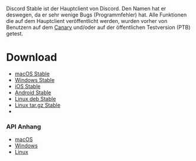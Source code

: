 <!-- TITLE: Discord Stable -->

Discord Stable ist der Hauptclient von Discord. Den Namen hat er deswegen, da er sehr wenige Bugs (Programmfehler) hat. Alle Funktionen die auf dem Hauptclient veröffentlicht werden, wurden vorher von Benutzern auf dem [Canary](/de/canary) und/oder auf der öffentlichen Testversion (PTB) getest.

# Download
* [macOS Stable](https://discordapp.com/api/download?platform=osx)
* [Windows Stable](https://discordapp.com/api/download?platform=win)
* [iOS Stable](https://itunes.apple.com/us/app/discord-chat-for-games/id985746746)
* [Android Stable](https://play.google.com/store/apps/details?id=com.discord)
* [Linux deb Stable](https://discordapp.com/api/download?platform=linux&format=deb)
* [Linux tar.gz Stable](https://discordapp.com/api/download?platform=linux&format=tar.gz)
* 
### API Anhang

* [macOS](https://discordapp.com/api/stable/updates?platform=osx)
* [Windows](https://discordapp.com/api/stable/updates?platform=win)
* [Linux](https://discordapp.com/api/stable/updates?platform=linux)